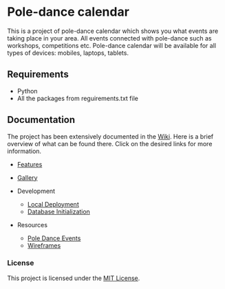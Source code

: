 # **Pole-dance calendar**

This is a project of pole-dance calendar which shows you what events are taking place in your area. 
All events connected with pole-dance such as workshops, competitions etc.
Pole-dance calendar will be available for all types of devices: mobiles, laptops, tablets.

## Requirements

* Python 
* All the packages from reguirements.txt file

## Documentation

The project has been extensively documented in the [Wiki](https://github.com/aczarnek/pole-dance-calendar/wiki). Here is a brief overview of what can be found there. Click on the desired links for more information.

* [Features](https://github.com/aczarnek/pole-dance-calendar/wiki/Features)

* [Gallery](https://github.com/aczarnek/pole-dance-calendar/wiki/Gallery)

* Development 
    * [Local Deployment](https://github.com/aczarnek/pole-dance-calendar/wiki/Local-Deployment)
    * [Database Initialization](https://github.com/aczarnek/pole-dance-calendar/wiki/Database-initialization)

* Resources
    * [Pole Dance Events](https://github.com/aczarnek/pole-dance-calendar/wiki/Pole-Dance-Events)
    * [Wireframes](https://github.com/aczarnek/pole-dance-calendar/wiki/Wireframes)

### License
This project is licensed under the [MIT License](https://github.com/aczarnek/pole-dance-calendar/blob/master/LICENSE).

